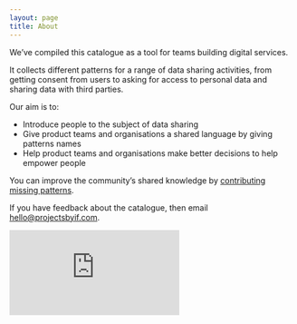```yaml
---
layout: page
title: About
---
```


We’ve compiled this catalogue as a tool for teams building digital services.

It collects different patterns for a range of data sharing activities, from getting consent from users to asking for access to personal data and sharing data with third parties.

<p style="margin-bottom: 5px;">Our aim is to:</p>

- Introduce people to the subject of data sharing
- Give product teams and organisations a shared language by giving patterns names
- Help product teams and organisations make better decisions to help empower people

You can improve the community’s shared knowledge by [contributing missing patterns](/contribute).

If you have feedback about the catalogue, then email [hello@projectsbyif.com](mailto:hello@projectsbyif.com).

<div class="iframe-container">
  <iframe src="https://player.vimeo.com/video/231723090" frameborder="0" webkitallowfullscreen mozallowfullscreen allowfullscreen></iframe>
</div>
